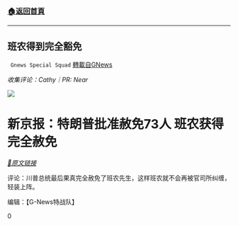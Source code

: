 ###  [:house:返回首頁](https://github.com/ourhimalayas/txt)
---

## 班农得到完全豁免
` Gnews Special Squad` [轉載自GNews](https://gnews.org/zh-hans/780699/)

*收集评论：Cathy｜PR: Near*

![]()![](https://gnews.org/wp-content/uploads/2021/01/5-33.jpg)

# **新京报：特朗普批准赦免73人 班农获得完全赦免**

[*🔗原文链接*](https://www.bjnews.com.cn/detail/161112407915652.html)

评论：川普总统最后果真完全赦免了班农先生，这样班农就不会再被官司所纠缠，轻装上阵。

编辑：【G-News特战队】

0
